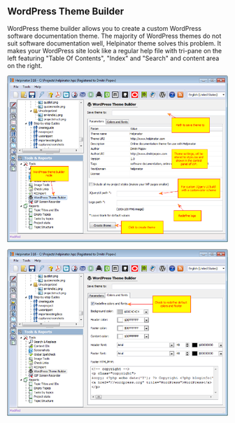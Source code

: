 ## WordPress Theme Builder

WordPress theme builder allows you to create a custom WordPress software documentation theme. The majority of WordPress themes do not suit software documentation well, Helpinator theme solves this problem. It makes your WordPress site look like a regular help file with tri-pane on the left featuring "Table Of Contents", "Index" and "Search" and content area on the right.


![wptheme1.png](images/wptheme1.png "wptheme1.png")


![wptheme2.png](images/wptheme2.png "wptheme2.png")
